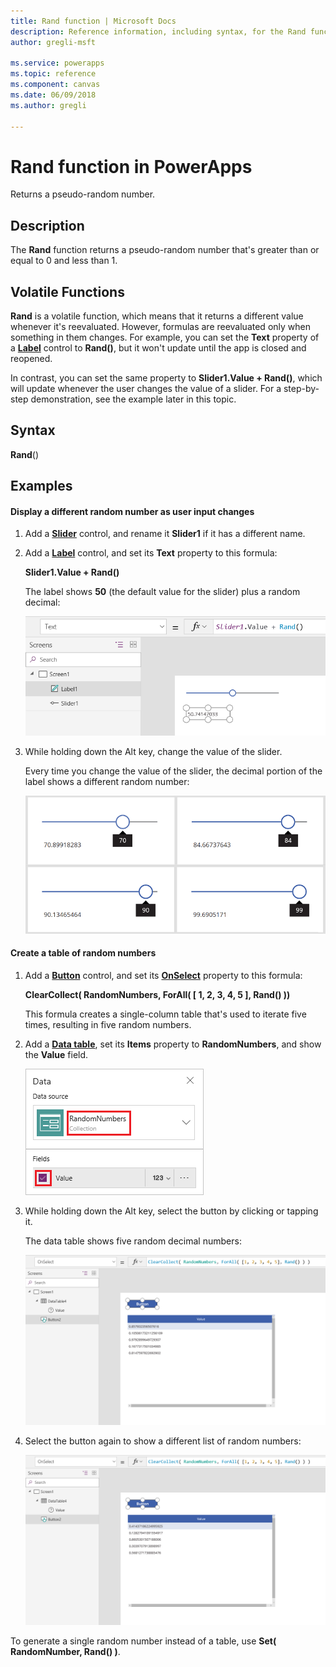 ```yaml
---
title: Rand function | Microsoft Docs
description: Reference information, including syntax, for the Rand function in PowerApps
author: gregli-msft

ms.service: powerapps
ms.topic: reference
ms.component: canvas
ms.date: 06/09/2018
ms.author: gregli

---
```

# Rand function in PowerApps
Returns a pseudo-random number.

## Description
The **Rand** function returns a pseudo-random number that's greater than or equal to 0 and less than 1.

## Volatile Functions
**Rand** is a volatile function, which means that it returns a different value whenever it's reevaluated. However, formulas are reevaluated only when something in them changes. For example, you can set the **Text** property of a **[Label](../controls/control-text-box.md)** control to **Rand()**, but it won't update until the app is closed and reopened.

In contrast, you can set the same property to **Slider1.Value + Rand()**, which will update whenever the user changes the value of a slider. For a step-by-step demonstration, see the example later in this topic.

## Syntax
**Rand**()

## Examples

#### Display a different random number as user input changes
1. Add a **[Slider](../controls/control-slider.md)** control, and rename it **Slider1** if it has a different name.

1. Add a **[Label](../controls/control-text-box.md)** control, and set its **Text** property to this formula:

    **Slider1.Value + Rand()**

    The label shows **50** (the default value for the slider) plus a random decimal:

    ![A screen displaying a label control with 50.741](media/function-rand/rand-slider-1.png)

1. While holding down the Alt key, change the value of the slider.

    Every time you change the value of the slider, the decimal portion of the label shows a different random number:

    ![Four screens displaying a label control with four different random decimal values for each of four different slider settings 70.899, 84.667, 90.134, 99.690](media/function-rand/rand-slider-results.png)

#### Create a table of random numbers
1. Add a **[Button](../controls/control-button.md)** control, and set its **[OnSelect](../controls/properties-core.md)** property to this formula:

    **ClearCollect( RandomNumbers, ForAll( [ 1, 2, 3, 4, 5 ], Rand() ))**

    This formula creates a single-column table that's used to iterate five times, resulting in five random numbers.

1. Add a **[Data table](../controls/control-data-table.md)**, set its **Items** property to **RandomNumbers**, and show the **Value** field.

    ![A screen showing a data table with five different decimal values 0.857, 0.105, 0.979, 0.167, 0.814](media/function-rand/set-show-data.png)

1. While holding down the Alt key, select the button by clicking or tapping it.

    The data table shows five random decimal numbers:

    ![A screen showing a data table with five different decimal values 0.857, 0.105, 0.979, 0.167, 0.814](media/function-rand/rand-collection-1.png)

1. Select the button again to show a different list of random numbers:

    ![The same screen showing a data table with a new set of five different decimal values 0.414, 0.128, 0.860, 0.303, 0.568](media/function-rand/rand-collection-2.png)

To generate a single random number instead of a table, use **Set( RandomNumber, Rand() )**.